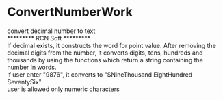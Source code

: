 # ConvertNumberWork <br>
convert decimal number to text<br>
********* RCN Soft ********* <br>
    If decimal exists, it constructs the word for point value.
    After removing the decimal digits from the number,
    it converts digits, tens, hundreds and thousands by using the functions
    which return a string containing the number in words. <br>
    if user enter "9876", it converts to "$NineThousand EightHundred SeventySix" <br>
    user is  allowed only numeric characters
